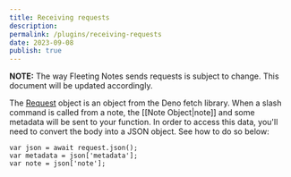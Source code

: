 ```yaml
---
title: Receiving requests
description: 
permalink: /plugins/receiving-requests
date: 2023-09-08
publish: true
---
```

**NOTE:** The way Fleeting Notes sends requests is subject to change. This document will be updated accordingly.

The [Request](https://deno.land/api?s=Request) object is an object from the Deno fetch library. When a slash command is called from a note, the [[Note Object|note]] and some metadata will be sent to your function. In order to access this data, you'll need to convert the body into a JSON object. See how to do so below:
```
var json = await request.json();
var metadata = json['metadata'];
var note = json['note'];
```

